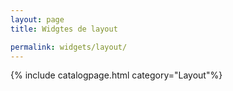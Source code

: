 ```yaml
---
layout: page
title: Widgtes de layout

permalink: widgets/layout/
---
```

{% include catalogpage.html category="Layout"%}  